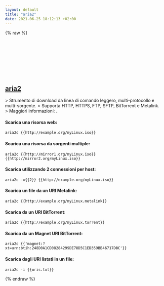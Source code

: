 ```yaml
---
layout: default
title: "aria2"
date: 2021-06-25 18:12:13 +02:00
---
```

{% raw %}
<h2 id="aria2">
  <a href="/it/common/aria2.html">aria2</a> <a href="#aria2"><svg class="icon">
    <use href="/assets/images/unicode_sprite.svg#link" />
  </svg></a>
</h2>
> Strumento di download da linea di comando leggero, multi-protocollo e multi-sorgente.
> Supporta HTTP, HTTPS, FTP, SFTP, BitTorrent e Metalink.
> Maggiori informazioni: <https://aria2.github.io/>.

#### Scarica una risorsa web:
```shell
aria2c {{http://example.org/myLinux.iso}}
```
#### Scarica una risorsa da sorgenti multiple:
```shell
aria2c {{http://mirror1.org/myLinux.iso}} {{http://mirror2.org/myLinux.iso}}
```
#### Scarica utilizzando 2 connessioni per host:
```shell
aria2c -x{{2}} {{http://example.org/myLinux.iso}}
```
#### Scarica un file da un URI Metalink:
```shell
aria2c {{http://example.org/myLinux.metalink}}
```
#### Scarica da un URI BitTorrent:
```shell
aria2c {{http://example.org/myLinux.torrent}}
```
#### Scarica da un Magnet URI BitTorrent:
```shell
aria2c {{'magnet:?xt=urn:btih:248D0A1CD08284299DE78D5C1ED359BB46717D8C'}}
```
#### Scarica dagli URI listati in un file:
```shell
aria2c -i {{uris.txt}}
```
{% endraw %}